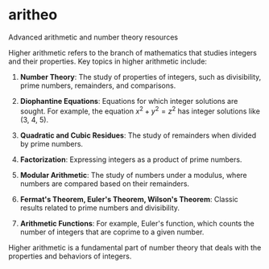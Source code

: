 # aritheo
Advanced arithmetic and number theory resources

Higher arithmetic refers to the branch of mathematics that studies integers and their properties. Key topics in higher arithmetic include:

1. **Number Theory**: The study of properties of integers, such as divisibility, prime numbers, remainders, and comparisons.

2. **Diophantine Equations**: Equations for which integer solutions are sought. For example, the equation $x^2 + y^2 = z^2$ has integer solutions like (3, 4, 5).

3. **Quadratic and Cubic Residues**: The study of remainders when divided by prime numbers.

4. **Factorization**: Expressing integers as a product of prime numbers.

5. **Modular Arithmetic**: The study of numbers under a modulus, where numbers are compared based on their remainders.

6. **Fermat's Theorem, Euler's Theorem, Wilson's Theorem**: Classic results related to prime numbers and divisibility.

7. **Arithmetic Functions**: For example, Euler's function, which counts the number of integers that are coprime to a given number.

Higher arithmetic is a fundamental part of number theory that deals with the properties and behaviors of integers.


